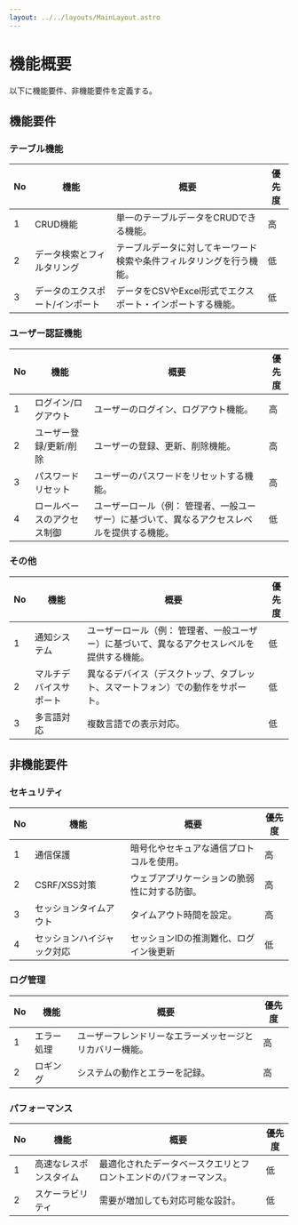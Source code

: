 ```yaml
---
layout: ../../layouts/MainLayout.astro
---
```

# 機能概要
以下に機能要件、非機能要件を定義する。

## 機能要件
### テーブル機能
|  No  |  機能  |  概要  |  優先度  |
| ---- | ---- | ---- | ---- |
|  1  |  CRUD機能  |  単一のテーブルデータをCRUDできる機能。  |  高  |
|  2  |  データ検索とフィルタリング  |  テーブルデータに対してキーワード検索や条件フィルタリングを行う機能。  |  低  |
|  3  |  データのエクスポート/インポート  |  データをCSVやExcel形式でエクスポート・インポートする機能。  |  低 |


### ユーザー認証機能
|  No  |  機能  |  概要  |  優先度  |
| ---- | ---- | ---- | ---- |
|  1  |  ログイン/ログアウト  |  ユーザーのログイン、ログアウト機能。  |  高  |
|  2  |  ユーザー登録/更新/削除  |  ユーザーの登録、更新、削除機能。  |  高  |
|  3  |  パスワードリセット  |  ユーザーのパスワードをリセットする機能。  |  高  |
|  4  |  ロールベースのアクセス制御  |  ユーザーロール（例：  管理者、一般ユーザー）に基づいて、異なるアクセスレベルを提供する機能。  |  低  |

### その他
|  No  |  機能  |  概要  |  優先度  |
| ---- | ---- | ---- | ---- |
|  1  |  通知システム  |  ユーザーロール（例：  管理者、一般ユーザー）に基づいて、異なるアクセスレベルを提供する機能。  |  低  |
|  2  |  マルチデバイスサポート  |  異なるデバイス（デスクトップ、タブレット、スマートフォン）での動作をサポート。  |  低  
|  3  |  多言語対応  |  複数言語での表示対応。  |  低  |

## 非機能要件
### セキュリティ
|  No  |  機能  |  概要  |  優先度  |
| ---- | ---- | ---- | ---- |
|  1  |  通信保護  |  暗号化やセキュアな通信プロトコルを使用。  |  高  |
|  2  |  CSRF/XSS対策  |  ウェブアプリケーションの脆弱性に対する防御。  |  高  |
|  3  |  セッションタイムアウト  |  タイムアウト時間を設定。  |  高  |
|  4  |  セッションハイジャック対応  |  セッションIDの推測難化、ログイン後更新  |  低  |

### ログ管理
|  No  |  機能  |  概要  |  優先度  |
| ---- | ---- | ---- | ---- |
|  1  |  エラー処理  |  ユーザーフレンドリーなエラーメッセージとリカバリー機能。  |  高  |
|  2  |  ロギング  |  システムの動作とエラーを記録。  |  高  |

### パフォーマンス
|  No  |  機能  |  概要  |  優先度  |
| ---- | ---- | ---- | ---- |
|  1  |  高速なレスポンスタイム  |  最適化されたデータベースクエリとフロントエンドのパフォーマンス。  |  低  |
|  2  |  スケーラビリティ  |  需要が増加しても対応可能な設計。  |  低  |


